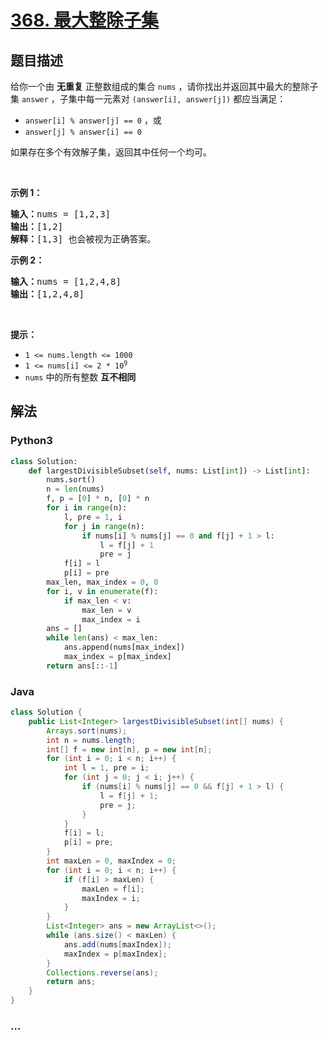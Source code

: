 # [368. 最大整除子集](https://leetcode-cn.com/problems/largest-divisible-subset)



## 题目描述

<!-- 这里写题目描述 -->

给你一个由 <strong>无重复</strong> 正整数组成的集合 <code>nums</code> ，请你找出并返回其中最大的整除子集 <code>answer</code> ，子集中每一元素对 <code>(answer[i], answer[j])</code> 都应当满足：
<ul>
	<li><code>answer[i] % answer[j] == 0</code> ，或</li>
	<li><code>answer[j] % answer[i] == 0</code></li>
</ul>

<p>如果存在多个有效解子集，返回其中任何一个均可。</p>

<p> </p>

<p><strong>示例 1：</strong></p>

<pre>
<strong>输入：</strong>nums = [1,2,3]
<strong>输出：</strong>[1,2]
<strong>解释：</strong>[1,3] 也会被视为正确答案。
</pre>

<p><strong>示例 2：</strong></p>

<pre>
<strong>输入：</strong>nums = [1,2,4,8]
<strong>输出：</strong>[1,2,4,8]
</pre>

<p> </p>

<p><strong>提示：</strong></p>

<ul>
	<li><code>1 <= nums.length <= 1000</code></li>
	<li><code>1 <= nums[i] <= 2 * 10<sup>9</sup></code></li>
	<li><code>nums</code> 中的所有整数 <strong>互不相同</strong></li>
</ul>


## 解法

<!-- 这里可写通用的实现逻辑 -->

<!-- tabs:start -->

### **Python3**

<!-- 这里可写当前语言的特殊实现逻辑 -->

```python
class Solution:
    def largestDivisibleSubset(self, nums: List[int]) -> List[int]:
        nums.sort()
        n = len(nums)
        f, p = [0] * n, [0] * n
        for i in range(n):
            l, pre = 1, i
            for j in range(n):
                if nums[i] % nums[j] == 0 and f[j] + 1 > l:
                    l = f[j] + 1
                    pre = j
            f[i] = l
            p[i] = pre
        max_len, max_index = 0, 0
        for i, v in enumerate(f):
            if max_len < v:
                max_len = v
                max_index = i
        ans = []
        while len(ans) < max_len:
            ans.append(nums[max_index])
            max_index = p[max_index]
        return ans[::-1]
```

### **Java**

<!-- 这里可写当前语言的特殊实现逻辑 -->

```java
class Solution {
    public List<Integer> largestDivisibleSubset(int[] nums) {
        Arrays.sort(nums);
        int n = nums.length;
        int[] f = new int[n], p = new int[n];
        for (int i = 0; i < n; i++) {
            int l = 1, pre = i;
            for (int j = 0; j < i; j++) {
                if (nums[i] % nums[j] == 0 && f[j] + 1 > l) {
                    l = f[j] + 1;
                    pre = j;
                }
            }
            f[i] = l;
            p[i] = pre;
        }
        int maxLen = 0, maxIndex = 0;
        for (int i = 0; i < n; i++) {
            if (f[i] > maxLen) {
                maxLen = f[i];
                maxIndex = i;
            }
        }
        List<Integer> ans = new ArrayList<>();
        while (ans.size() < maxLen) {
            ans.add(nums[maxIndex]);
            maxIndex = p[maxIndex];
        }
        Collections.reverse(ans);
        return ans;
    }
}
```

### **...**

```

```

<!-- tabs:end -->
